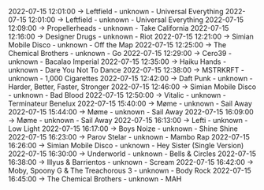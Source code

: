 2022-07-15 12:01:00 -> Leftfield - unknown - Universal Everything
2022-07-15 12:01:00 -> Leftfield - unknown - Universal Everything
2022-07-15 12:09:00 -> Propellerheads - unknown - Take California
2022-07-15 12:16:00 -> Designer Drugs - unknown - Riot
2022-07-15 12:21:00 -> Simian Mobile Disco - unknown - Off the Map
2022-07-15 12:25:00 -> The Chemical Brothers - unknown - Go
2022-07-15 12:29:00 -> Cero39 - unknown - Bacalao Imperial
2022-07-15 12:35:00 -> Haiku Hands - unknown - Dare You Not To Dance
2022-07-15 12:38:00 -> MSTRKRFT - unknown - 1,000 Cigarettes
2022-07-15 12:42:00 -> Daft Punk - unknown - Harder, Better, Faster, Stronger
2022-07-15 12:46:00 -> Simian Mobile Disco - unknown - Bad Blood
2022-07-15 12:50:00 -> Vitalic - unknown - Terminateur Benelux
2022-07-15 15:40:00 -> Møme - unknown - Sail Away
2022-07-15 15:44:00 -> Møme - unknown - Sail Away
2022-07-15 16:09:00 -> Møme - unknown - Sail Away
2022-07-15 16:13:00 -> Lefti - unknown - Low Light
2022-07-15 16:17:00 -> Boys Noize - unknown - Shine Shine
2022-07-15 16:23:00 -> Parov Stelar - unknown - Mambo Rap
2022-07-15 16:26:00 -> Simian Mobile Disco - unknown - Hey Sister (Single Version)
2022-07-15 16:30:00 -> Underworld - unknown - Bells & Circles
2022-07-15 16:38:00 -> Illyus & Barrientos - unknown - Scream
2022-07-15 16:42:00 -> Moby, Spoony G & The Treachorous 3 - unknown - Body Rock
2022-07-15 16:45:00 -> The Chemical Brothers - unknown - MAH
